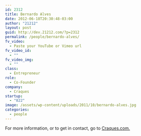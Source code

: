 ```yaml
---
id: 2312
title: Bernardo Alves
date: 2012-06-18T20:30:48-03:00
author: "21212"
layout: post
guid: http://dev.21212.com/?p=2312
permalink: /people/bernardo-alves/
fv_video:
  - Paste your YouTube or Vimeo url
fv_video_id:
  - ""
fv_video_img:
  - ""
class:
  - Entrepreneur
role:
  - Co-Founder
company:
  - Craques
startup:
  - "822"
image: /assets/wp-content/uploads/2011/10/bernardo-alves.jpg
categories:
  - people
---
```

For more information, or to get in contact, go to <a href="http://www.craques.com" target="_blank">Craques.com.</a>